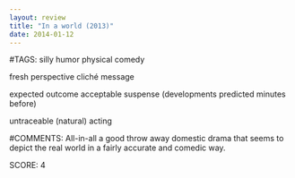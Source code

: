 ```yaml
---
layout: review
title: "In a world (2013)"
date: 2014-01-12
---
```


#TAGS:
silly humor
physical comedy

fresh perspective
cliché message

expected outcome
acceptable suspense (developments predicted minutes before)

untraceable (natural) acting

#COMMENTS:
All-in-all a good throw away domestic drama that seems to depict the real world in a fairly accurate and comedic way.





SCORE:
4
